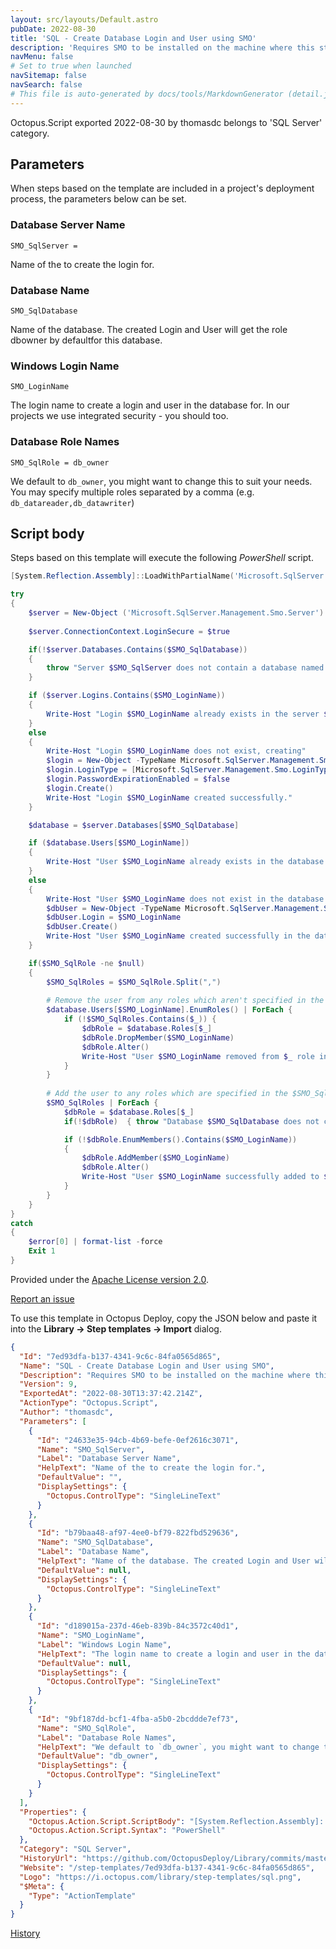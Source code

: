 ```yaml
---
layout: src/layouts/Default.astro
pubDate: 2022-08-30
title: 'SQL - Create Database Login and User using SMO'
description: 'Requires SMO to be installed on the machine where this step will be run.'
navMenu: false
# Set to true when launched
navSitemap: false
navSearch: false
# This file is auto-generated by docs/tools/MarkdownGenerator (detail.js)
---
```


Octopus.Script exported 2022-08-30 by thomasdc belongs to 'SQL Server' category.

## Parameters

When steps based on the template are included in a project's deployment process, the parameters below can be set.


<div class="param">

### Database Server Name

`SMO_SqlServer = `

Name of the to create the login for.

</div>
        
<div class="param">

### Database Name

`SMO_SqlDatabase`

Name of the database. The created Login and User will get the role dbowner by defaultfor this database.

</div>
        
<div class="param">

### Windows Login Name

`SMO_LoginName`

The login name to create a login and user in the database for. In our projects we use integrated security - you should too.

</div>
        
<div class="param">

### Database Role Names

`SMO_SqlRole = db_owner`

We default to `db_owner`, you might want to change this to suit your needs. You may specify multiple roles separated by a comma (e.g. `db_datareader,db_datawriter`)

</div>
        

## Script body

Steps based on this template will execute the following *PowerShell* script.

```powershell
[System.Reflection.Assembly]::LoadWithPartialName('Microsoft.SqlServer.SMO') | out-null

try
{
    $server = New-Object ('Microsoft.SqlServer.Management.Smo.Server') $SMO_SqlServer
    
    $server.ConnectionContext.LoginSecure = $true

    if(!$server.Databases.Contains($SMO_SqlDatabase))
    {
        throw "Server $SMO_SqlServer does not contain a database named $SMO_SqlDatabase"
    }

    if ($server.Logins.Contains($SMO_LoginName))
    {
        Write-Host "Login $SMO_LoginName already exists in the server $SMO_SqlServer"
    }
    else
    {
        Write-Host "Login $SMO_LoginName does not exist, creating"
        $login = New-Object -TypeName Microsoft.SqlServer.Management.Smo.Login -ArgumentList $SMO_SqlServer, $SMO_LoginName
        $login.LoginType = [Microsoft.SqlServer.Management.Smo.LoginType]::WindowsUser
        $login.PasswordExpirationEnabled = $false
        $login.Create()
        Write-Host "Login $SMO_LoginName created successfully."
    }

    $database = $server.Databases[$SMO_SqlDatabase]

    if ($database.Users[$SMO_LoginName])
    {
        Write-Host "User $SMO_LoginName already exists in the database $SMO_SqlDatabase"
    }
    else
    {
        Write-Host "User $SMO_LoginName does not exist in the database $SMO_SqlDatabase, creating."
        $dbUser = New-Object -TypeName Microsoft.SqlServer.Management.Smo.User -ArgumentList $database, $SMO_LoginName
        $dbUser.Login = $SMO_LoginName
        $dbUser.Create()
        Write-Host "User $SMO_LoginName created successfully in the database $SMO_SqlDatabase."
    }

    if($SMO_SqlRole -ne $null)
    {
        $SMO_SqlRoles = $SMO_SqlRole.Split(",")
            
        # Remove the user from any roles which aren't specified in the $SMO_SqlRole parameter if they are a member
        $database.Users[$SMO_LoginName].EnumRoles() | ForEach {
            if (!$SMO_SqlRoles.Contains($_)) {
                $dbRole = $database.Roles[$_]
                $dbRole.DropMember($SMO_LoginName)
                $dbRole.Alter()
                Write-Host "User $SMO_LoginName removed from $_ role in the database $SMO_SqlDatabase."
            }
        }
            
        # Add the user to any roles which are specified in the $SMO_SqlRole parameter if they are not already a member
        $SMO_SqlRoles | ForEach {
            $dbRole = $database.Roles[$_]
            if(!$dbRole)  { throw "Database $SMO_SqlDatabase does not contain a role named $_" }

            if (!$dbRole.EnumMembers().Contains($SMO_LoginName))
            {
                $dbRole.AddMember($SMO_LoginName)
                $dbRole.Alter()
                Write-Host "User $SMO_LoginName successfully added to $_ role in the database $SMO_SqlDatabase."
            }
        }
    }
}
catch
{
    $error[0] | format-list -force
    Exit 1
}
```

Provided under the [Apache License version 2.0](https://github.com/OctopusDeploy/Library/blob/master/LICENSE.txt).

[Report an issue](https://github.com/OctopusDeploy/Library/issues/new?assignees=&labels=&projects=&template=bug-report.yml&title=Issue%20with%20SQL%20-%20Create%20Database%20Login%20and%20User%20using%20SMO&step-template=SQL%20-%20Create%20Database%20Login%20and%20User%20using%20SMO)

<div class="get-json">

To use this template in Octopus Deploy, copy the JSON below and paste it into the **Library → Step templates → Import** dialog.

```json
{
  "Id": "7ed93dfa-b137-4341-9c6c-84fa0565d865",
  "Name": "SQL - Create Database Login and User using SMO",
  "Description": "Requires SMO to be installed on the machine where this step will be run.",
  "Version": 9,
  "ExportedAt": "2022-08-30T13:37:42.214Z",
  "ActionType": "Octopus.Script",
  "Author": "thomasdc",
  "Parameters": [
    {
      "Id": "24633e35-94cb-4b69-befe-0ef2616c3071",
      "Name": "SMO_SqlServer",
      "Label": "Database Server Name",
      "HelpText": "Name of the to create the login for.",
      "DefaultValue": "",
      "DisplaySettings": {
        "Octopus.ControlType": "SingleLineText"
      }
    },
    {
      "Id": "b79baa48-af97-4ee0-bf79-822fbd529636",
      "Name": "SMO_SqlDatabase",
      "Label": "Database Name",
      "HelpText": "Name of the database. The created Login and User will get the role dbowner by defaultfor this database.",
      "DefaultValue": null,
      "DisplaySettings": {
        "Octopus.ControlType": "SingleLineText"
      }
    },
    {
      "Id": "d189015a-237d-46eb-839b-84c3572c40d1",
      "Name": "SMO_LoginName",
      "Label": "Windows Login Name",
      "HelpText": "The login name to create a login and user in the database for. In our projects we use integrated security - you should too.",
      "DefaultValue": null,
      "DisplaySettings": {
        "Octopus.ControlType": "SingleLineText"
      }
    },
    {
      "Id": "9bf187dd-bcf1-4fba-a5b0-2bcddde7ef73",
      "Name": "SMO_SqlRole",
      "Label": "Database Role Names",
      "HelpText": "We default to `db_owner`, you might want to change this to suit your needs. You may specify multiple roles separated by a comma (e.g. `db_datareader,db_datawriter`)",
      "DefaultValue": "db_owner",
      "DisplaySettings": {
        "Octopus.ControlType": "SingleLineText"
      }
    }
  ],
  "Properties": {
    "Octopus.Action.Script.ScriptBody": "[System.Reflection.Assembly]::LoadWithPartialName('Microsoft.SqlServer.SMO') | out-null\n\ntry\n{\n    $server = New-Object ('Microsoft.SqlServer.Management.Smo.Server') $SMO_SqlServer\n    \n    $server.ConnectionContext.LoginSecure = $true\n\n    if(!$server.Databases.Contains($SMO_SqlDatabase))\n    {\n        throw \"Server $SMO_SqlServer does not contain a database named $SMO_SqlDatabase\"\n    }\n\n    if ($server.Logins.Contains($SMO_LoginName))\n    {\n        Write-Host \"Login $SMO_LoginName already exists in the server $SMO_SqlServer\"\n    }\n    else\n    {\n        Write-Host \"Login $SMO_LoginName does not exist, creating\"\n        $login = New-Object -TypeName Microsoft.SqlServer.Management.Smo.Login -ArgumentList $SMO_SqlServer, $SMO_LoginName\n        $login.LoginType = [Microsoft.SqlServer.Management.Smo.LoginType]::WindowsUser\n        $login.PasswordExpirationEnabled = $false\n        $login.Create()\n        Write-Host \"Login $SMO_LoginName created successfully.\"\n    }\n\n    $database = $server.Databases[$SMO_SqlDatabase]\n\n    if ($database.Users[$SMO_LoginName])\n    {\n        Write-Host \"User $SMO_LoginName already exists in the database $SMO_SqlDatabase\"\n    }\n    else\n    {\n        Write-Host \"User $SMO_LoginName does not exist in the database $SMO_SqlDatabase, creating.\"\n        $dbUser = New-Object -TypeName Microsoft.SqlServer.Management.Smo.User -ArgumentList $database, $SMO_LoginName\n        $dbUser.Login = $SMO_LoginName\n        $dbUser.Create()\n        Write-Host \"User $SMO_LoginName created successfully in the database $SMO_SqlDatabase.\"\n    }\n\n    if($SMO_SqlRole -ne $null)\n    {\n        $SMO_SqlRoles = $SMO_SqlRole.Split(\",\")\n            \n        # Remove the user from any roles which aren't specified in the $SMO_SqlRole parameter if they are a member\n        $database.Users[$SMO_LoginName].EnumRoles() | ForEach {\n            if (!$SMO_SqlRoles.Contains($_)) {\n                $dbRole = $database.Roles[$_]\n                $dbRole.DropMember($SMO_LoginName)\n                $dbRole.Alter()\n                Write-Host \"User $SMO_LoginName removed from $_ role in the database $SMO_SqlDatabase.\"\n            }\n        }\n            \n        # Add the user to any roles which are specified in the $SMO_SqlRole parameter if they are not already a member\n        $SMO_SqlRoles | ForEach {\n            $dbRole = $database.Roles[$_]\n            if(!$dbRole)  { throw \"Database $SMO_SqlDatabase does not contain a role named $_\" }\n\n            if (!$dbRole.EnumMembers().Contains($SMO_LoginName))\n            {\n                $dbRole.AddMember($SMO_LoginName)\n                $dbRole.Alter()\n                Write-Host \"User $SMO_LoginName successfully added to $_ role in the database $SMO_SqlDatabase.\"\n            }\n        }\n    }\n}\ncatch\n{\n    $error[0] | format-list -force\n    Exit 1\n}",
    "Octopus.Action.Script.Syntax": "PowerShell"
  },
  "Category": "SQL Server",
  "HistoryUrl": "https://github.com/OctopusDeploy/Library/commits/master/step-templates//opt/buildagent/work/75443764cd38076d/step-templates/sql-smo-create-login-and-user.json",
  "Website": "/step-templates/7ed93dfa-b137-4341-9c6c-84fa0565d865",
  "Logo": "https://i.octopus.com/library/step-templates/sql.png",
  "$Meta": {
    "Type": "ActionTemplate"
  }
}
```

[History](https://github.com/OctopusDeploy/Library/commits/master/step-templates/https://github.com/OctopusDeploy/Library/commits/master/step-templates//opt/buildagent/work/75443764cd38076d/step-templates/sql-smo-create-login-and-user.json)

</div>
